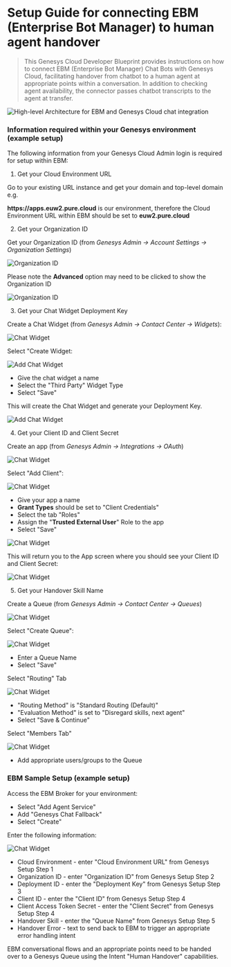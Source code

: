 # Setup Guide for connecting EBM (Enterprise Bot Manager) to human agent handover  

> This Genesys Cloud Developer Blueprint provides instructions on how to connect EBM (Enterprise Bot Manager) Chat Bots with Genesys Cloud, facilitating handover from chatbot to a human agent at appropriate points within a conversation.  In addition to checking agent availability, the connector passes chatbot transcripts to the agent at transfer. 

![High-level Architecture for EBM and Genesys Cloud chat integration](https://storage.googleapis.com/genesys_images/blueprint.png)

### Information required within your Genesys environment (example setup)

The following information from your Genesys Cloud Admin login is required for setup within EBM:

1. Get your Cloud Environment URL

Go to your existing URL instance and get your domain and top-level domain e.g. 

**ht<span>tps://</span>apps.euw2.pure.cloud** is our environment, therefore the Cloud Environment URL within EBM should be set to **euw2.pure.cloud**

2. Get your Organization ID

Get your Organization ID (from *Genesys Admin -> Account Settings -> Organization Settings*) 

![Organization ID](https://storage.googleapis.com/genesys_images/menu-organization.png)

Please note the **Advanced** option may need to be clicked to show the Organization ID

![Organization ID](https://storage.googleapis.com/genesys_images/organization-advanced-id.png)

3. Get your Chat Widget Deployment Key

Create a Chat Widget (from *Genesys Admin -> Contact Center -> Widgets*):

![Chat Widget](https://storage.googleapis.com/genesys_images/menu-chat-widget.png)

Select "Create Widget:

![Add Chat Widget](https://storage.googleapis.com/genesys_images/chatwidget.png)

- Give the chat widget a name
- Select the "Third Party" Widget Type
- Select "Save"

This will create the Chat Widget and generate your Deployment Key.

![Add Chat Widget](https://storage.googleapis.com/genesys_images/chatwidget2.png)

4. Get your Client ID and Client Secret

Create an app (from *Genesys Admin -> Integrations -> OAuth*)

![Chat Widget](https://storage.googleapis.com/genesys_images/menu-oauth-app.png)

Select "Add Client":

![Chat Widget](https://storage.googleapis.com/genesys_images/app-create1.png)

- Give your app a name
- **Grant Types** should be set to "Client Credentials"
- Select the tab "Roles"
- Assign the "**Trusted External User**" Role to the app
- Select "Save"

![Chat Widget](https://storage.googleapis.com/genesys_images/app-roles.png)

This will return you to the App screen where you should see your Client ID and Client Secret:

![Chat Widget](https://storage.googleapis.com/genesys_images/app-tokens.png)

5. Get your Handover Skill Name

Create a Queue (from *Genesys Admin -> Contact Center -> Queues*)

![Chat Widget](https://storage.googleapis.com/genesys_images/menu-queue.png)

Select "Create Queue":

![Chat Widget](https://storage.googleapis.com/genesys_images/queue-create.png)

- Enter a Queue Name
- Select "Save"

Select "Routing" Tab

![Chat Widget](https://storage.googleapis.com/genesys_images/queue-routing.png)

- "Routing Method" is "Standard Routing (Default)"
- "Evaluation Method" is set to "Disregard skills, next agent"
- Select "Save & Continue"

Select "Members Tab"

![Chat Widget](https://storage.googleapis.com/genesys_images/queue-members.png)

- Add appropriate users/groups to the Queue

### EBM Sample Setup (example setup)

Access the EBM Broker for your environment: 

- Select "Add Agent Service"
- Add "Genesys Chat Fallback"
- Select "Create"

Enter the following information:

![Chat Widget](https://storage.googleapis.com/genesys_images/ebm-broker.png)

- Cloud Environment - enter "Cloud Environment URL" from Genesys Setup Step 1
- Organization ID - enter "Organization ID" from Genesys Setup Step 2
- Deployment ID - enter the "Deployment Key" from Genesys Setup Step 3
- Client ID - enter the "Client ID" from Genesys Setup Step 4
- Client Access Token Secret - enter the "Client Secret" from Genesys Setup Step 4
- Handover Skill - enter the "Queue Name" from Genesys Setup Step 5
- Handover Error - text to send back to EBM to trigger an appropriate error handling intent

EBM conversational flows and an appropriate points need to be handed over to a Genesys Queue using the Intent "Human Handover" capabilities.